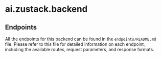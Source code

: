 # ai.zustack.backend

## Endpoints
All the endpoints for this backend can be found in the `endpoints/README.md` file. 
Please refer to this file for detailed information on each endpoint, 
including the available routes, request parameters, and response formats.



